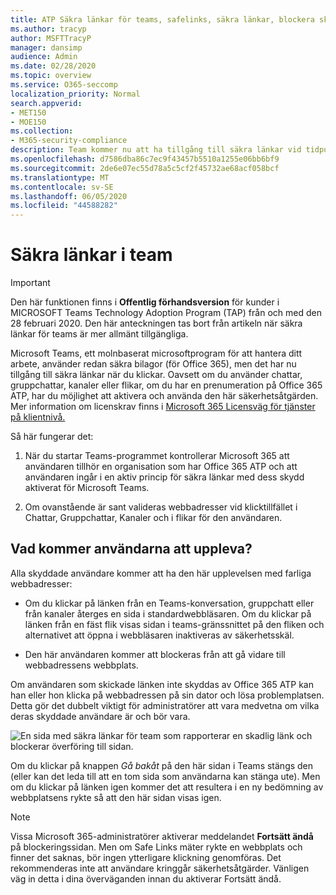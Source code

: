 ```yaml
---
title: ATP Säkra länkar för teams, safelinks, säkra länkar, blockera skadliga länkar, office 365 atp, Teams säkra länkar, stoppa användare från att klicka på dåliga länkar, skadliga länkar
ms.author: tracyp
author: MSFTTracyP
manager: dansimp
audience: Admin
ms.date: 02/28/2020
ms.topic: overview
ms.service: O365-seccomp
localization_priority: Normal
search.appverid:
- MET150
- MOE150
ms.collection:
- M365-security-compliance
description: Team kommer nu att ha tillgång till säkra länkar vid tidpunkten för ditt klick. Oavsett om du använder chattar 1-mot-1-chattar, mellan grupper eller i kanaler och flikar, om du har en prenumeration på Office 365 ATP, har du möjlighet att aktivera och använda den här säkerhetsfunktionen.
ms.openlocfilehash: d7586dba86c7ec9f43457b5510a1255e06bb6bf9
ms.sourcegitcommit: 2de6e07ec55d78a5c5cf2f45732ae68acf058bcf
ms.translationtype: MT
ms.contentlocale: sv-SE
ms.lasthandoff: 06/05/2020
ms.locfileid: "44588282"
---
```

<!--06/21/2019-->

# <a name="safe-links-in-teams"></a>Säkra länkar i team

> [!IMPORTANT]
> Den här funktionen finns i **Offentlig förhandsversion** för kunder i MICROSOFT Teams Technology Adoption Program (TAP) från och med den 28 februari 2020. Den här anteckningen tas bort från artikeln när säkra länkar för teams är mer allmänt tillgängliga.

Microsoft Teams, ett molnbaserat microsoftprogram för att hantera ditt arbete, använder redan säkra bilagor (för Office 365), men det har nu tillgång till säkra länkar när du klickar. Oavsett om du använder chattar, gruppchattar, kanaler eller flikar, om du har en prenumeration på Office 365 ATP, har du möjlighet att aktivera och använda den här säkerhetsåtgärden. Mer information om licenskrav finns i [Microsoft 365 Licensväg för tjänster på klientnivå.](https://docs.microsoft.com/office365/servicedescriptions/microsoft-365-service-descriptions/microsoft-365-tenantlevel-services-licensing-guidance/microsoft-365-security-compliance-licensing-guidance)

Så här fungerar det:

1. När du startar Teams-programmet kontrollerar Microsoft 365 att användaren tillhör en organisation som har Office 365 ATP och att användaren ingår i en aktiv princip för säkra länkar med dess skydd aktiverat för Microsoft Teams.

2. Om ovanstående är sant valideras webbadresser vid klicktillfället i Chattar, Gruppchattar, Kanaler och i flikar för den användaren.

## <a name="what-will-users-experience"></a>Vad kommer användarna att uppleva?

Alla skyddade användare kommer att ha den här upplevelsen med farliga webbadresser:

- Om du klickar på länken från en Teams-konversation, gruppchatt eller från kanaler återges en sida i standardwebbläsaren. Om du klickar på länken från en fäst flik visas sidan i teams-gränssnittet på den fliken och alternativet att öppna i webbläsaren inaktiveras av säkerhetsskäl.

- Den här användaren kommer att blockeras från att gå vidare till webbadressens webbplats.

Om användaren som skickade länken inte skyddas av Office 365 ATP kan han eller hon klicka på webbadressen på sin dator och lösa problemplatsen. Detta gör det dubbelt viktigt för administratörer att vara medvetna om vilka deras skyddade användare är och bör vara.

![En sida med säkra länkar för team som rapporterar en skadlig länk och blockerar överföring till sidan.](/microsoft-365/media/TP_SafelinksForTeams_Malicious.png)

Om du klickar på knappen *Gå bakåt* på den här sidan i Teams stängs den (eller kan det leda till att en tom sida som användarna kan stänga ute). Men om du klickar på länken igen kommer det att resultera i en ny bedömning av webbplatsens rykte så att den här sidan visas igen.

> [!NOTE]
> Vissa Microsoft 365-administratörer aktiverar meddelandet **Fortsätt ändå** på blockeringssidan. Men om Safe Links mäter rykte en webbplats och finner det saknas, bör ingen ytterligare klickning genomföras. Det rekommenderas inte att användare kringgår säkerhetsåtgärder. Vänligen väg in detta i dina överväganden innan du aktiverar Fortsätt ändå.
